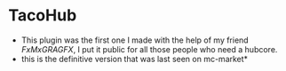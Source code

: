 # TacoHub
* This plugin was the first one I made with the help of my friend *FxMxGRAGFX*, I put it public for all those people who need a hubcore.
* this is the definitive version that was last seen on mc-market*
